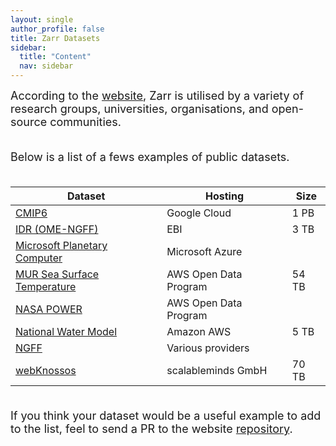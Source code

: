 ```yaml
---
layout: single
author_profile: false
title: Zarr Datasets
sidebar:
  title: "Content"
  nav: sidebar
---
```


<font size="4">
According to the <a href="https://zarr.dev/adopters/">website</a>, Zarr is
utilised by a variety of research groups, universities, organisations, and
open-source communities.<br><br>

Below is a list of a fews examples of public datasets.<br><br>
</font>

| Dataset                                                                                                           | Hosting               | Size  |
| ----------------------------------------------------------------------------------------------------------------- | --------------------- | ----- |
| [CMIP6](https://console.cloud.google.com/marketplace/details/noaa-public/cmip6)                                   | Google Cloud          | 1 PB  |
| [IDR (OME-NGFF)](https://idr.github.io/ome-ngff-samples/)                                                         | EBI                   | 3 TB  |
| [Microsoft Planetary Computer](https://planetarycomputer.microsoft.com/catalog?filter=zarr)                       | Microsoft Azure       |       |
| [MUR Sea Surface Temperature](https://registry.opendata.aws/mur)                                                  | AWS Open Data Program | 54 TB |
| [NASA POWER](https://registry.opendata.aws/nasa-power/)                                                           | AWS Open Data Program |       |
| [National Water Model](https://discourse.pangeo.io/t/the-national-water-model-reanalysis-zarr-dataset-on-aws/1449)| Amazon AWS            | 5 TB  |
| [NGFF](https://ngff.openmicroscopy.org/data/index.html)                                                           | Various providers     |       |
| [webKnossos](https://zarr.webknossos.org/)                                                                        | scalableminds GmbH    | 70 TB |

<font size="4">
<br>If you think your dataset would be a useful example to add to the list, feel to send a PR to the website <a href="https://github.com/zarr-developers/zarr-developers.github.io/">repository</a>.<br><br>
</font>
